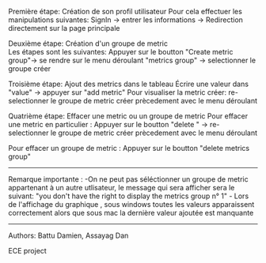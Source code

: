
Première étape: Création de son profil utilisateur 
Pour cela effectuer les manipulations suivantes: 
SignIn -> entrer les informations -> Redirection directement sur la page principale 

Deuxième étape: Création d'un groupe de metric  
Les étapes sont les suivantes: 
Appuyer sur le boutton "Create metric group"-> se rendre sur le menu déroulant "metrics group" -> selectionner le groupe créer 

Troisième étape: Ajout des metrics dans le tableau 
Écrire une valeur dans "value" -> appuyer sur "add metric" 
Pour visualiser la metric créer: re-selectionner le groupe de metric créer prècedement avec le menu déroulant 

Quatrième étape: Effacer une metric ou un groupe de metric 
Pour effacer une metric en particulier :
Appuyer sur le boutton "delete " -> re-selectionner le groupe de metric créer prècedement avec le menu déroulant

Pour effacer un groupe de metric :
Appuyer sur le boutton "delete metrics group"
_________________________________________________________________________________________________________________________________________
Remarque importante : -On ne peut pas séléctionner un groupe de metric appartenant à un autre utlisateur, le message qui sera afficher sera le suivant: "you don't have the right to display the metrics group n° 1"
                     - Lors de l'affichage du graphique , sous windows toutes les valeurs apparaissent correctement alors que sous mac la dernière valeur ajoutée est manquante 
_________________________________________________________________________________________________________________________________________



Authors: Battu Damien, Assayag Dan
		 
ECE project

